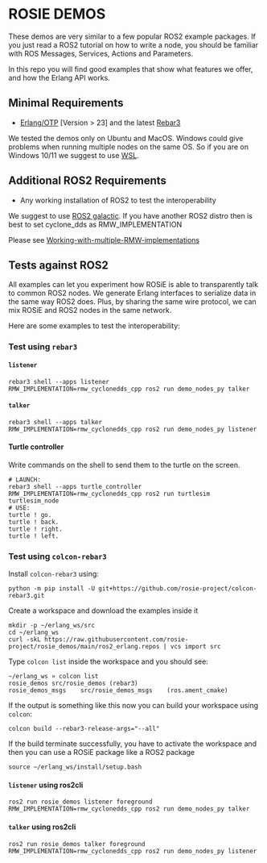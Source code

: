 # ROSIE DEMOS

These demos are very similar to a few popular ROS2 example packages.
If you just read a ROS2 tutorial on how to write a node, you should be familiar with ROS Messages, Services, Actions and Parameters.

In this repo you will find good examples that show what features we offer, and how the Erlang API works.

## Minimal Requirements

* [Erlang/OTP](https://www.erlang.org/downloads) [Version > 23] and the latest [Rebar3](https://rebar3.readme.io/)

We tested the demos only on Ubuntu and MacOS.
Windows could give problems when running multiple nodes on the same OS.
So if you are on Windows 10/11 we suggest to use [WSL](https://docs.microsoft.com/en-us/learn/modules/get-started-with-windows-subsystem-for-linux/).

## Additional ROS2 Requirements

* Any working installation of ROS2 to test the interoperability

We suggest to use [ROS2 galactic](https://docs.ros.org/en/galactic/Installation.html). If you have another ROS2 distro then is best to set cyclone_dds as RMW_IMPLEMENTATION

Please see [Working-with-multiple-RMW-implementations](https://docs.ros.org/en/galactic/How-To-Guides/Working-with-multiple-RMW-implementations.html)

## Tests against ROS2

All examples can let you experiment how ROSiE is able to transparently talk to common ROS2 nodes. We generate Erlang interfaces to serialize data in the same way ROS2 does. Plus, by sharing the same wire protocol, we can mix ROSiE and ROS2 nodes in the same network.

Here are some examples to test the interoperability:

### Test using `rebar3`

#### `listener`

    rebar3 shell --apps listener
    RMW_IMPLEMENTATION=rmw_cyclonedds_cpp ros2 run demo_nodes_py talker

#### `talker`

    rebar3 shell --apps talker
    RMW_IMPLEMENTATION=rmw_cyclonedds_cpp ros2 run demo_nodes_py listener

#### Turtle controller

Write commands on the shell to send them to the turtle on the screen.

    # LAUNCH:
    rebar3 shell --apps turtle_controller
    RMW_IMPLEMENTATION=rmw_cyclonedds_cpp ros2 run turtlesim turtlesim_node
    # USE:
    turtle ! go.
    turtle ! back.
    turtle ! right.
    turtle ! left.

### Test using `colcon-rebar3`

Install `colcon-rebar3` using:

    python -m pip install -U git+https://github.com/rosie-project/colcon-rebar3.git

Create a workspace and download the examples inside it

    mkdir -p ~/erlang_ws/src
    cd ~/erlang_ws
    curl -skL https://raw.githubusercontent.com/rosie-project/rosie_demos/main/ros2_erlang.repos | vcs import src

Type `colcon list` inside the workspace and you should see:

    ~/erlang_ws » colcon list
    rosie_demos	src/rosie_demos	(rebar3)
    rosie_demos_msgs	src/rosie_demos_msgs	(ros.ament_cmake)

If the output is something like this now you can build your workspace using `colcon`:

    colcon build --rebar3-release-args="--all"

If the build terminate successfully, you have to activate the workspace and then you can use a ROSiE package like a ROS2 package

    source ~/erlang_ws/install/setup.bash

#### `listener` using ros2cli

    ros2 run rosie_demos listener foreground 
    RMW_IMPLEMENTATION=rmw_cyclonedds_cpp ros2 run demo_nodes_py talker

#### `talker` using ros2cli

    ros2 run rosie_demos talker foreground
    RMW_IMPLEMENTATION=rmw_cyclonedds_cpp ros2 run demo_nodes_py listener
